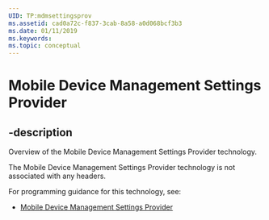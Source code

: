 ```yaml
---
UID: TP:mdmsettingsprov
ms.assetid: cad0a72c-f837-3cab-8a58-a0d068bcf3b3
ms.date: 01/11/2019
ms.keywords: 
ms.topic: conceptual
---
```


# Mobile Device Management Settings Provider

## -description

Overview of the Mobile Device Management Settings Provider technology.

The Mobile Device Management Settings Provider technology is not associated with any headers.

For programming guidance for this technology, see:
* [Mobile Device Management Settings Provider](/windows/desktop/mdmsettingsprov)

